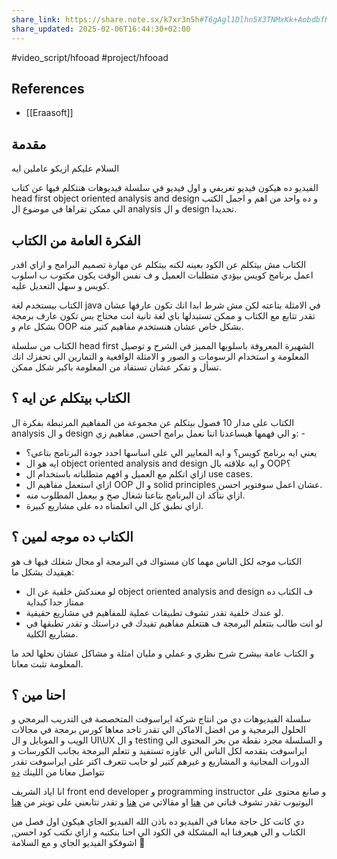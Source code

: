 ```yaml
---
share_link: https://share.note.sx/k7xr3n5h#T6gAgl1Dlhn5X3TNMxKk+AobdbfRKsINLQHvIWIEmaA
share_updated: 2025-02-06T16:44:30+02:00
---
```

#video_script/hfooad #project/hfooad

## References

- [[Eraasoft]]

## مقدمة

السلام عليكم ازيكو عاملين ايه

الفيديو ده هيكون فيديو تعريفي و اول فيديو في سلسلة فيديوهات هنتكلم فيها عن كتاب head first object oriented analysis and design و ده واحد من اهم و اجمل الكتب الي ممكن تقراها في موضوع ال analysis و ال design تحديدا.

## الفكرة العامة من الكتاب

الكتاب مش بيتكلم عن الكود بعينه لكنه بيتكلم عن مهارة تصميم البرامج و ازاي اقدر اعمل برنامج كويس بيؤدي متطلبات العميل و ف نفس الوقت يكون مكتوب ب اسلوب كويس و سهل التعديل عليه.

الكتاب بيستخدم لغة java في الامثلة بتاعته لكن مش شرط ابدا انك تكون عارفها عشان تقدر تتابع مع الكتاب و ممكن تستبدلها باي لغة تانية انت محتاج بس تكون عارف برمجة بشكل عام و OOP بشكل خاص عشان هنستخدم مفاهيم كتير منه.

الكتاب من سلسلة head first الشهيرة المعروفة باسلوبها المميز في الشرح و توصيل المعلومة و استخدام الرسومات و الصور و الامثلة الواقعية و التمارين الي تحفزك انك تسأل و تفكر عشان تستفاد من المعلومة باكبر شكل ممكن.

## الكتاب بيتكلم عن ايه ؟

الكتاب على مدار 10 فصول بيتكلم عن مجموعة من المفاهيم المرتبطة بفكرة ال analysis و ال design و الي فهمها هيساعدنا اننا نعمل برامج احسن, مفاهيم زي: -

- يعني ايه برنامج كويس؟ و ايه المعايير الي على اساسها احدد جودة البرنامج بتاعي؟
- ايه هو ال object oriented analysis and design و ايه علاقته بال OOP؟
- ازاي اتكلم مع العميل و افهم متطلباته باستخدام ال use cases.
- ازاي استعمل مفاهيم ال OOP و ال solid principles عشان اعمل سوفتوير احسن.
- ازاي نتأكد ان البرنامج بتاعنا شغال صح و بيعمل المطلوب منه.
- ازاي نطبق كل الي اتعلمناه ده على مشاريع كبيرة.

## الكتاب ده موجه لمين ؟

الكتاب موجه لكل الناس مهما كان مستواك في البرمجة او مجال شغلك فيها ف هو هيفيدك بشكل ما:

- لو معندكش خلفية عن ال object oriented analysis and design ف الكتاب ده ممتاز جدا كبداية
- لو عندك خلفية تقدر تشوف تطبيقات عملية للمفاهيم في مشاريع حقيقية.
- لو انت طالب بتتعلم البرمجة ف هتتعلم مفاهيم تفيدك في دراستك و تقدر تطبقها في مشاريع الكلية.

و الكتاب عامة بيشرح شرح نظري و عملي و مليان امثلة و مشاكل عشان نحلها لحد ما المعلومة تثبت معانا.

## احنا مين ؟

سلسلة الفيديوهات دي من انتاج شركة ايراسوفت المتخصصة في التدريب البرمجي و الحلول البرمجية و من افضل الاماكن الي تقدر تاخد معاها كورس برمجة في مجالات الويب و الموبايل و ال UI\UX و ال testing و السلسلة مجرد نقطة من بحر المحتوى الي ايراسوفت بتقدمه لكل الناس الي عاوزه تستفيد و تتعلم البرمجة بجانب الكورسات و الدورات المجانية و المشاريع و غيرهم كتير لو حابب تتعرف اكتر على ايراسوفت تقدر تتواصل معانا من اللينك [ده](https://www.facebook.com/eraasoft)

انا اياد الشريف front end developer و programming instructor و صانع محتوى على اليوتيوب تقدر تشوف قناتي من [هنا](https://www.youtube.com/@eyadalsherif) او مقالاتي من [هنا](https://eyad-alsherif-blog.vercel.app/) و تقدر تتابعني على تويتر من [هنا](https://x.com/Daniel_d7a_76)

دي كانت كل حاجة معانا في الفيديو ده باذن الله الفيديو الجاي هيكون اول فصل من الكتاب و الي هيعرفنا ايه المشكلة في الكود الي احنا بنكتبه و ازاي نكتب كود احسن, اشوفكو الفيديو الجاي و مع السلامة 👋
